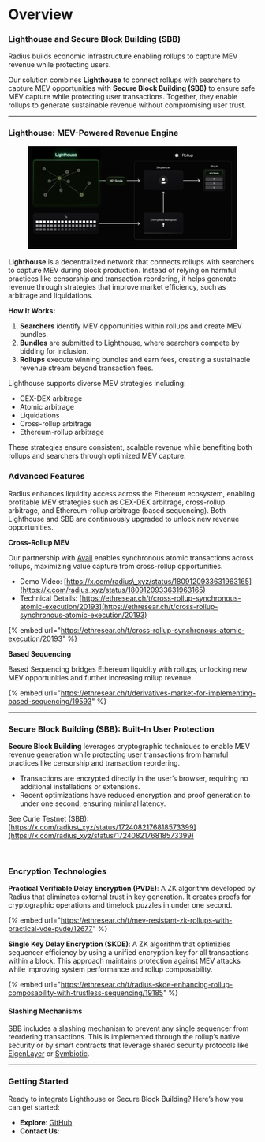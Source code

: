 # Overview

### Lighthouse and Secure Block Building (SBB)

Radius builds economic infrastructure enabling rollups to capture MEV revenue while protecting users.

Our solution combines **Lighthouse** to connect rollups with searchers to capture MEV opportunities with **Secure Block Building (SBB)** to ensure safe MEV capture while protecting user transactions. Together, they enable rollups to generate sustainable revenue without compromising user trust.

***

### Lighthouse: MEV-Powered Revenue Engine

<figure><img src=".gitbook/assets/image (21).png" alt=""><figcaption></figcaption></figure>

**Lighthouse** is a decentralized network that connects rollups with searchers to capture MEV during block production. Instead of relying on harmful practices like censorship and transaction reordering, it helps generate revenue through strategies that improve market efficiency, such as arbitrage and liquidations.

**How It Works:**&#x20;

1. **Searchers** identify MEV opportunities within rollups and create MEV bundles.
2. **Bundles** are submitted to Lighthouse, where searchers compete by bidding for inclusion.
3. **Rollups** execute winning bundles and earn fees, creating a sustainable revenue stream beyond transaction fees.

Lighthouse supports diverse MEV strategies including:

* CEX-DEX arbitrage
* Atomic arbitrage
* Liquidations
* Cross-rollup arbitrage
* Ethereum-rollup arbitrage

These strategies ensure consistent, scalable revenue while benefiting both rollups and searchers through optimized MEV capture.



### Advanced Features

Radius enhances liquidity access across the Ethereum ecosystem, enabling profitable MEV strategies such as CEX-DEX arbitrage, cross-rollup arbitrage, and Ethereum-rollup arbitrage (based sequencing). Both Lighthouse and SBB are continuously upgraded to unlock new revenue opportunities.



**Cross-Rollup MEV**

Our partnership with [Avail](https://www.availproject.org/) enables synchronous atomic transactions across rollups, maximizing value capture from cross-rollup opportunities.

* Demo Video: [https://x.com/radius\_xyz/status/1809120933631963165](https://x.com/radius_xyz/status/1809120933631963165)
* Technical Details: [https://ethresear.ch/t/cross-rollup-synchronous-atomic-execution/20193](https://ethresear.ch/t/cross-rollup-synchronous-atomic-execution/20193)

{% embed url="https://ethresear.ch/t/cross-rollup-synchronous-atomic-execution/20193" %}

**Based Sequencing**

Based Sequencing bridges Ethereum liquidity with rollups, unlocking new MEV opportunities and further increasing rollup revenue.

{% embed url="https://ethresear.ch/t/derivatives-market-for-implementing-based-sequencing/19593" %}

***

### Secure Block Building (SBB): Built-In User Protection

**Secure Block Building** leverages cryptographic techniques to enable MEV revenue generation while protecting user transactions from harmful practices like censorship and transaction reordering.

* Transactions are encrypted directly in the user’s browser, requiring no additional installations or extensions.
* Recent optimizations have reduced encryption and proof generation to under one second, ensuring minimal latency.

See Curie Testnet (SBB): [https://x.com/radius\_xyz/status/1724082176818573399](https://x.com/radius_xyz/status/1724082176818573399)

​

### Encryption Technologies

**Practical Verifiable Delay Encryption (PVDE)**: A ZK algorithm developed by Radius that eliminates external trust in key generation. It creates proofs for cryptographic operations and timelock puzzles in under one second.

{% embed url="https://ethresear.ch/t/mev-resistant-zk-rollups-with-practical-vde-pvde/12677" %}

**Single Key Delay Encryption (SKDE)**: A ZK algorithm that optimizies sequencer efficiency by using a unified encryption key for all transactions within a block. This approach maintains protection against MEV attacks while improving system performance and rollup composability.

{% embed url="https://ethresear.ch/t/radius-skde-enhancing-rollup-composability-with-trustless-sequencing/19185" %}

#### Slashing Mechanisms&#x20;

SBB includes a slashing mechanism to prevent any single sequencer from reordering transactions. This is implemented through the rollup’s native security or by smart contracts that leverage shared security protocols like [EigenLayer](https://www.eigenlayer.xyz/) or [Symbiotic](https://symbiotic.fi/).

***

### Getting Started

Ready to integrate Lighthouse or Secure Block Building? Here’s how you can get started:

* **Explore**: [GitHub](https://github.com/radius_xyz)
* **Contact Us**:&#x20;

